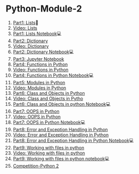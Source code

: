 # Python-Module-2

1. [Part1: Lists](Part1-List.md)📓
2. [Video: Lists](https://youtu.be/WujjH4y0Uso)
3. [Part1: Lists Notebook](Part1-List.ipynb)💻
4. [Part2: Dictionary](Part2-Dictionary.md)
5. [Video: Dictionary](https://youtu.be/Es00pk2YtWs)
6. [Part2: Dictionary Notebook](Part2-Dictionary.ipynb)💻
7. [Part3: Jupyter Notebook](Part3-Jupyter-Notebook.md)
8. [Part4: Functions in Python](Part4-Functions.md)
9. [Video: Functions in Python](https://youtu.be/6zYFN0nVZDM)
10. [Part4: Functions in Python Notebook](Part4-Functions.ipynb)💻
11. [Part5: Modules in Python](Part5-Modules.md)
12. [Video: Modules in Python](https://youtu.be/6AXqAZok0yU)
13. [Part6: Class and Objects in Python](Part6-Class-and-Object.md)
14. [Video: Class and Objects in Pytho](https://youtu.be/Di3kMtmw6gY)
15. [Part6: Class and Objects in python Notebook](Part6-Class-and-Object.ipynb)💻
16. [Part7: OOPS in Python](Part7-OOPS.md)
17. [Video: OOPS in Python](https://youtu.be/aPOhPrD_Ym4)
18. [Part7: OOPS in Python Notebook](Part7-OOPS.ipynb)💻
19. [Part8: Error and Exception Handling in Python](Part8-Error-and-Exception-Handling.md)
20. [Video: Error and Exception Handling in Python](https://youtu.be/gKNo1AG3CSw)
21. [Part8: Error and Exception Handling in Python Notebook](Part8-Error-and-Exception-Handling.ipynb)💻
22. [Part9: Working with files in python](Part9-File-Handling.md)
23. [Video: Working with files in python](https://youtu.be/DzBVzTdus64)
24. [Part9: Working with files in python notebook](Part9-File-Handling.ipynb)💻
25. [Competition-Python 2](Competition-Python-2.md)
